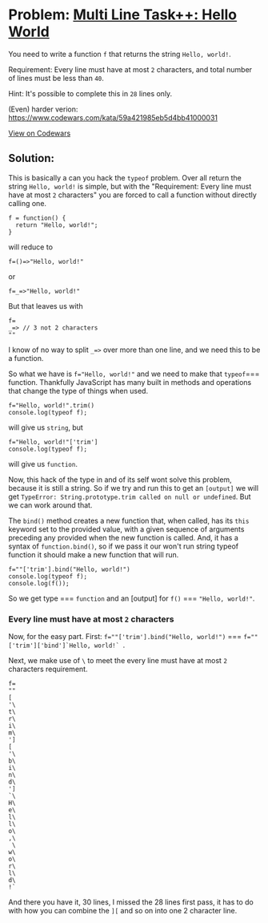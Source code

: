 # Problem: [Multi Line Task++: Hello World](https://www.codewars.com/kata/5935558a32fb828aad001213)

You need to write a function ```f``` that returns the string ```Hello, world!```.

Requirement: Every line must have at most ```2``` characters, and total number of lines must be less than ```40```.

Hint: It's possible to complete this in ```28``` lines only.

(Even) harder verion: https://www.codewars.com/kata/59a421985eb5d4bb41000031

[View on Codewars](https://www.codewars.com/kata/5935558a32fb828aad001213)

## Solution:

This is basically a can you hack the ```typeof``` problem. Over all return the string ```Hello, world!``` is simple, but with the "Requirement: Every line must have at most ```2``` characters" you are forced to call a function without directly calling one.
```
f = function() {
  return "Hello, world!";
}
```
will reduce to
```
f=()=>"Hello, world!"
```
or
```
f=_=>"Hello, world!"
```
But that leaves us with
```
f=
_=> // 3 not 2 characters
""
```
I know of no way to split ```_=>``` over more than one line, and we need this to be a function.

So what we have is ```f="Hello, world!"``` and we need to make that ```typeof```=== function. Thankfully JavaScript has many built in methods and operations that change the type of things when used.
```
f="Hello, world!".trim()
console.log(typeof f);
```
will give us ```string```, but
```
f="Hello, world!"['trim']
console.log(typeof f);
```
will give us ```function```.

Now, this hack of the type in and of its self wont solve this problem, because it is still a string. So if we try and run this to get an ```[output]``` we will get ```TypeError: String.prototype.trim called on null or undefined```. But we can work around that.

The ```bind()``` method creates a new function that, when called, has its ```this``` keyword set to the provided value, with a given sequence of arguments preceding any provided when the new function is called. And, it has a syntax of ```function.bind()```, so if we pass it our won't run string typeof function it should make a new function that will run.
```
f=""['trim'].bind("Hello, world!")
console.log(typeof f);
console.log(f());
```
So we get type === ```function``` and an [output] for ```f()``` === ```"Hello, world!"```.

### Every line must have at most ```2``` characters

Now, for the easy part. First: ```f=""['trim'].bind("Hello, world!")``` === ```f=""['trim']['bind']`Hello, world!` ```.

Next, we make use of ```\``` to meet the every line must have at most ```2``` characters requirement.

```
f=
""
[
'\
t\
r\
i\
m\
']
[
'\
b\
i\
n\
d\
']
`\
H\
e\
l\
l\
o\
,\
 \
w\
o\
r\
l\
d\
!`
```

And there you have it, 30 lines, I missed the 28 lines first pass, it has to do with how you can combine the ```][``` and so on into one 2 character line.
